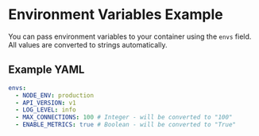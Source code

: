 # Environment Variables Example

You can pass environment variables to your container using the `envs` field. All values are converted to strings automatically.

## Example YAML

```yaml
envs:
  - NODE_ENV: production
  - API_VERSION: v1
  - LOG_LEVEL: info
  - MAX_CONNECTIONS: 100 # Integer - will be converted to "100"
  - ENABLE_METRICS: true # Boolean - will be converted to "True"
```

